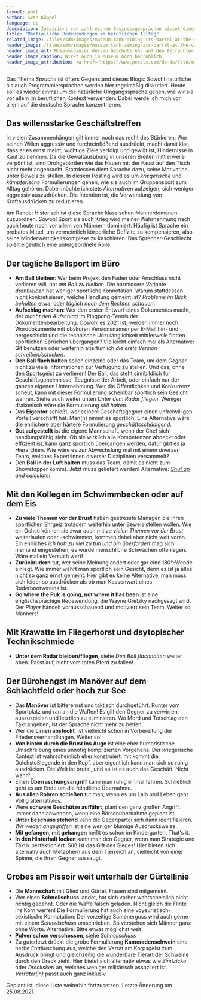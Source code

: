 ```yaml
---
layout: post
author: Sven Köppel
language: de
description: Inspiriert von zahlreichen Businessgesprächen bietet dieser Post einen kommentierten Überblick über martialische Redewendungen im beruflichen Alltag
title: "Martialische Redewendungen im beruflichen Alltag"
related_image: /files/sdm/images/museum-tank-aiming-its-barrel-at-the-viewer.jpg
header_image: /files/sdm/images/museum-tank-aiming-its-barrel-at-the-viewer.jpg
header_image_alt: Museumspanzer dessen Geschützrohr auf den Betrachter zielt
header_image_caption: Wirkt auch im Museum noch bedrohlich
header_image_attribution: <a href="https://www.pexels.com/de-de/foto/militar-krieg-museum-perspektive-9250/">Skitterphoto</a>, <a href="https://www.pexels.com/de-de/lizenz/">Pexels Lizenz (19.11.2021)</a>, via Pexels
---
```


Das Thema *Sprache* ist öfters Gegenstand dieses Blogs: Sowohl natürliche
als auch Programmiersprachen werden hier regelmäßig diskutiert.
Heute soll es wieder einmal um die natürliche Umgangssprache gehen, wie wir
sie vor allem im beruflichen Kontext verwenden. Dabei werde ich mich vor allem
auf die deutsche Sprache konzentrieren.

## Das willensstarke Geschäftstreffen

In vielen Zusammenhängen gilt immer noch das recht des Stärkeren: Wer seinen
Willen aggressiv und furchteinflößend ausdrückt, macht damit klar, dass
er es ernst meint, wichtige Ziele verfolgt und gewillt ist, Hindernisse in
Kauf zu nehmen. Da die Gewaltausübung in unseren Breiten mittlerweile verpönt
ist, sind Drohgebärden wie das Hauen mit der Faust auf den Tisch nicht mehr
angebracht. Stattdessen dient Sprache dazu, seine Motivation unter Beweis
zu stellen. In diesem Posting wird es um *kriegerische* und *kämpferische*
Formulierungen gehen, wie sie auch im Gruppensport zum Alltag gehören.
Dabei möchte ich stets *Alternativen* aufzeigen, sich weniger aggressiv
auszudrücken. Die Intention ist, die Verwendung von Kraftausdrücken zu
reduzieren.

Am Rande: Historisch ist diese Sprache klassischen Männerdomänen zuzuordnen.
Sowohl Sport als auch Krieg wird meiner Wahrnehmung nach auch heute noch vor
allem von Männern dominiert. Häufig
ist Sprache ein probates Mittel, um vermeintlich körperliche Defizite zu
kompensieren, also seine Minderwertigkeitskomplexe zu kaschieren.
Das Sprecher-Geschlecht spielt eigentlich eine untergeordnete Rolle.

## Der tägliche Ballsport im Büro

- **Am Ball bleiben**: Wer beim Projekt den Faden oder Anschluss nicht verlieren
  will, hat *am Ball zu bleiben*. Die harmlosere Variante *dranbleiben* hat
  weniger sportliche Konnotation. Warum stattdessen nicht konkretisieren,
  welche Handlung gemeint ist? *Probleme im Blick behalten* etwa, oder
  *täglich nach dem Rechten schauen*.
- **Aufschlag machen**: Wer den ersten Entwurf eines Dokumentes macht, der
  *macht den Aufschlag* im Pingpong-Tennis der Dokumentenbearbeitung. Obwohl
  es 2021 ist, werden immer noch Worddokumente mit obskuren Versionsnamen per
  E-Mail hin- und hergeschickt und die technische Unzulänglichkeit mittlerweile
  flotten sportlichen Sprüchen übergangen? Vielleicht einfach mal als Alternative:
  Git benutzen oder weiterhin altertümlich *die erste Version schreiben/schicken*.
- **Den Ball flach halten** sollen einzelne oder das Team, um dem *Gegner* nicht
  zu viele Informationen zur Verfügung zu stellen. Und das, ohne den Sportsgeist
  zu verlieren! Der Ball, das steht sinnbildlich für Geschäftsgeheimnisse,
  Zeugnisse der Arbeit, oder einfach nur der ganzen eigenen Unternehmung. 
  Wer die Öffentlichkeit und Konkurrenz scheut, kann mit dieser Formulierung
  scheinbar sportlich sein Gesicht wahren. Siehe auch weiter unten *Unter dem
  Radar fliegen*. Weniger drakonisch wäre die Formulierung *still halten*.
- Das **Eigentor** schießt, wer seinem Geschäftsgegner einen unfreiwilligen
  Vorteil verschafft hat. Man(n) nimmt es sportlich! Eine Alternative wäre
  die ehrlichere aber härtere Formulierung *geschäftsschädigend*.
- **Gut aufgestellt** ist die eigene Mannschaft, wenn der Chef sich handlungsfähig
  sieht. Ob sie wirklich alle Kompetenzen abdeckt oder effizient ist, kann ganz
  sportlich übergangen werden, dafür gibt es ja Hierarchien. Wie wäre es zur
  Abwechslung mal mit einem *diversen* Team, welches Expert:innen diverser
  Disziplinien versammelt?
- Den **Ball in der Luft halten** muss das Team, damit es nicht zum Showstopper
  kommt. Jetzt muss geliefert werden! Alternative:
  [*Shut up and calculate!*](https://en.wikiquote.org/wiki/Shut_up_and_calculate).

## Mit den Kollegen im Schwimmbecken oder auf dem Eis

- **Zu viele Themen vor der Brust** haben gestresste Manager, die ihren
  sportlichen Ehrgeiz trotzdem weiterhin unter Beweis stellen wollen. Wie ein Ochse
  können sie zwar auch mit *zu vielen Themen vor der Brust* weiterlaufen oder
  -schwimmen, kommen dabei aber nicht weit voran. Ein ehrliches
  *ich hab zu viel zu tun und bin überfordert* mag sich niemand eingestehen, es
  würde menschliche Schwächen offenlegen. Wäre mal ein Versuch wert!
- **Zurückrudern** tut, wer seine Meinung ändert oder gar eine 180°-Wende
  einlegt. Wie immer währt man sportlich sein Gesicht, denn es ist ja alles
  nicht so ganz ernst gemeint. Hier gibt es keine Alternative, man muss sich
  leider so ausdrücken als ob man Kassenwart eines Ruderbootvereins ist.
- **Go where the Puk is going, not where it has been** ist eine englischsprachige
  Redewendung, die Wayne Gretzky nachgesagt wird. Der *Player* handelt
  vorausschauend und motiviert sein Team. Weiter so, Männers!
  
## Mit Krawatte im Fliegerhorst und dsytopischer Technikschmiede

- **Unter dem Radar bleiben/fliegen**, siehe *Den Ball flachhalten* weiter oben.
  Passt auf, nicht vom toten Pferd zu fallen!

## Der Bürohengst im Manöver auf dem Schlachtfeld oder hoch zur See

- Das **Manöver** ist bitterernst und taktisch durchgeführt. Runter vom
  Sportplatz und ran an die Waffen! Es gilt den Gegner zu verwirren, auszuspielen
  und letztlich zu eliminieren. Wo Mord und Totschlag den Takt angeben, ist
  der Sprache nicht mehr zu helfen.
- Wer die **Linien absteckt**, ist vielleicht schon in Vorbereitung der
  Friedensverhandlungen. Weiter so!
- **Von hinten durch die Brust ins Auge** ist eine eher humoristische
  Umschreibung eines unnötig komplizierten Vorgehens. Der kriegerische
  Kontext ist wahrscheinlich eher konstruiert, mit kommt die
  Dolchstoßlegende in den Kopf, aber eigentlich kann man sich so ruhig
  ausdrücken. Die Welt ist brutal, und so ist es auch das Geschäft. Nicht
  wahr?
- Einen **Überraschungsangriff** kann man ruhig einmal fahren. Schließlich
  geht es am Ende um die feindliche Übernahme.
- **Aus allen Rohren schießen** tut man, wenn es um Laib und Leben geht.
  Völlig alternativlos.
- Were **schwere Geschütze auffährt**, plant den ganz großen Angriff. Immer
  dann anwenden, wenn eine Börsenübernahme geplant ist.
- **Unter Beschuss stehend** kann die Gegenpartei sich dann identifizieren.
  *Wir weden angegriffen* ist eine weniger blumige Ausdrucksweise.
- **Mit gefangen, mit gehangen** heißt es schon im Kindergarten.
  That's it.
- **In den Hinterhalt locken** kann man den Gegner, wenn man Strategie und
  Taktik perfektioniert. Süß ist das Gift des Sieges! Hier bieten sich alternativ
  auch Metaphern aus dem Tierreich an, vielleicht von einer Spinne, die ihren
  Gegner aussaugt.
  
## Grobes am Pissoir weit unterhalb der Gürtellinie

- Die **Mannschaft** mit Glied und Gürtel. Frauen sind mitgemeint.
- Wer einen **Schnellschuss** landet, hat sich vorher wahrscheinlich nicht
  richtig gedehnt. Oder die Waffe falsch geladen. Nicht gleich die Flinte ins
  Korn werfen! Die Formulierung hat auch eine voyeuristisch-sexistische
  Konnotation: Der vorzeitige Samenerguss wird auch gerne mit einem
  *Schnellschuss* umschrieben. So verstehen sich Männer ganz ohne Worte.
  Alternative: Bitte etwas möglichst weit 
- **Pulver schon verschossen**, siehe *Schnellschuss*
- Zu guterletzt drückt die grobe Formulierung **Kameradenschwein** eine
  herbe Enttäuschung aus, welche den Verrat am Korpsgeist zum Ausdruck bringt
  und gleichzeitig die wunderbare Tierart der Schweine durch den Dreck zieht.
  Hier bietet sich alternativ etwas wie *Zimtzicke* oder *Dreckskerl* an,
  welches weniger militärisch assoziiert ist. *Verräter(in)* passt auch
  ganz inklusiv.

  
Geplant ist, diese Liste weiterhin fortzusetzen. Letzte Änderung am 25.08.2021. 
